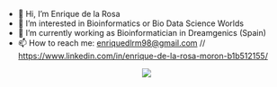 - 👋 Hi, I’m Enrique de la Rosa
- 👀 I’m interested in Bioinformatics or Bio Data Science Worlds
- 🌱 I’m currently working as Bioinformatician in Dreamgenics (Spain)
- 📫 How to reach me: enriquedlrm98@gmail.com // https://www.linkedin.com/in/enrique-de-la-rosa-moron-b1b512155/
  

<p align="center">
  <img src="https://capsule-render.vercel.app/api?text=Hey Everyone!🕹️&animation=fadeIn&type=waving&color=gradient&height=100"/>
</p>
